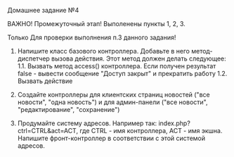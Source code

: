 Домашнее задание №4

ВАЖНО! Промежуточный этап! Выполенены пункты 1, 2, 3.

Только Для проверки выполнения п.3 данного задания!

1. Напишите класс базового контроллера. Добавьте в него метод-диспетчер вызова действия. Этот метод должен делать следующее:
1.1. Вызвать метод access() контроллера. Если получен результат false - вывести сообщение "Доступ закрыт" и прекратить работу
1.2. Вызвать действие

2. Создайте контроллеры для клиентских страниц новостей ("все новости", "одна новость") и для админ-панели ("все новости", "редактирование", "сохранение")

3. Продумайте систему адресов. Например так: index.php?ctrl=CTRL&act=ACT, где СTRL - имя контроллера, ACT - имя экшна. Напишите фронт-контроллер в соответствии с этой системой адресов.